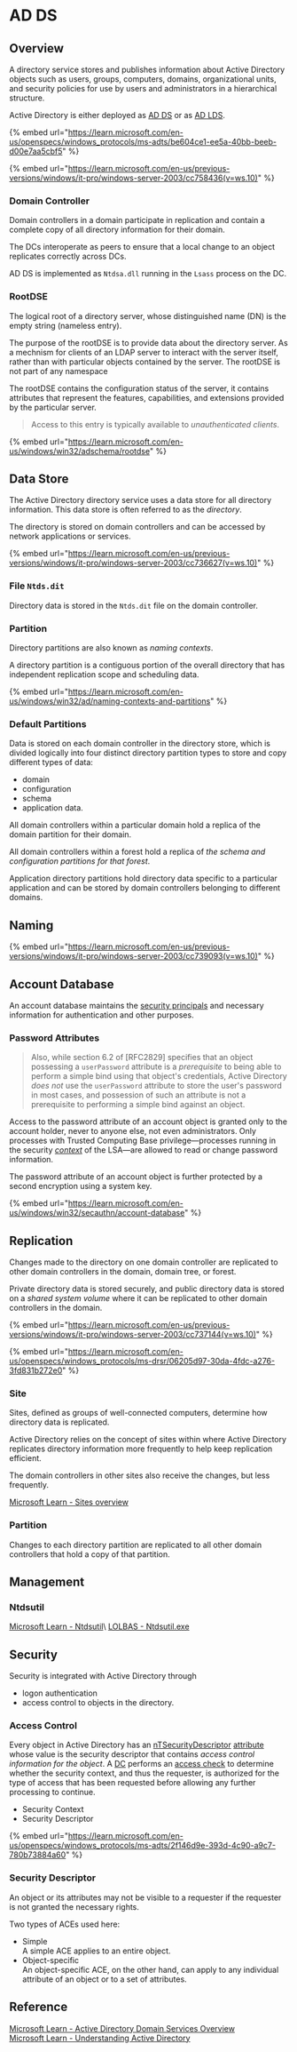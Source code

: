 # AD DS

## Overview

A directory service stores and publishes information about Active Directory objects such as users, groups, computers, domains, organizational units, and security policies for use by users and administrators in a hierarchical structure.

Active Directory is either deployed as [AD DS](https://learn.microsoft.com/en-us/openspecs/windows\_protocols/ms-adts/b645c125-a7da-4097-84a1-2fa7cea07714#gt\_2e72eeeb-aee9-4b0a-adc6-4476bacf5024) or as [AD LDS](https://learn.microsoft.com/en-us/openspecs/windows\_protocols/ms-adts/b645c125-a7da-4097-84a1-2fa7cea07714#gt\_afdbd6cd-9f55-4d2f-a98e-1207985534ab).

{% embed url="https://learn.microsoft.com/en-us/openspecs/windows_protocols/ms-adts/be604ce1-ee5a-40bb-beeb-d00e7aa5cbf5" %}

{% embed url="https://learn.microsoft.com/en-us/previous-versions/windows/it-pro/windows-server-2003/cc758436(v=ws.10)" %}

### Domain Controller

Domain controllers in a domain participate in replication and contain a complete copy of all directory information for their domain.

The DCs interoperate as peers to ensure that a local change to an object replicates correctly across DCs.

AD DS is implemented as `Ntdsa.dll` running in the `Lsass` process on the DC.

### RootDSE

The logical root of a directory server, whose distinguished name (DN) is the empty string (nameless entry).

The purpose of the rootDSE is to provide data about the directory server. As a mechnism for clients of an LDAP server to interact with the server itself, rather than with particular objects contained by the server. The rootDSE is not part of any namespace

The rootDSE contains the configuration status of the server, it contains attributes that represent the features, capabilities, and extensions provided by the particular server.

> Access to this entry is typically available to _unauthenticated clients_.

{% embed url="https://learn.microsoft.com/en-us/windows/win32/adschema/rootdse" %}

## Data Store

The Active Directory directory service uses a data store for all directory information. This data store is often referred to as the _directory_.

The directory is stored on domain controllers and can be accessed by network applications or services.

{% embed url="https://learn.microsoft.com/en-us/previous-versions/windows/it-pro/windows-server-2003/cc736627(v=ws.10)" %}

### File `Ntds.dit`

Directory data is stored in the `Ntds.dit` file on the domain controller.

### Partition

Directory partitions are also known as _naming contexts_.

A directory partition is a contiguous portion of the overall directory that has independent replication scope and scheduling data.

{% embed url="https://learn.microsoft.com/en-us/windows/win32/ad/naming-contexts-and-partitions" %}

### Default Partitions

Data is stored on each domain controller in the directory store, which is divided logically into four distinct directory partition types to store and copy different types of data:

* domain
* configuration
* schema
* application data.

All domain controllers within a particular domain hold a replica of the domain partition for their domain.

All domain controllers within a forest hold a replica of _the schema and configuration partitions for that forest_.

Application directory partitions hold directory data specific to a particular application and can be stored by domain controllers belonging to different domains.

## Naming

{% embed url="https://learn.microsoft.com/en-us/previous-versions/windows/it-pro/windows-server-2003/cc739093(v=ws.10)" %}

## Account Database

An account database maintains the [security principals](../../../auth/overview.md#security-principal) and necessary information for authentication and other purposes.

### Password Attributes

> Also, while section 6.2 of \[RFC2829] specifies that an object possessing a `userPassword` attribute is a _prerequisite_ to being able to perform a simple bind using that object's credentials, Active Directory _does not_ use the `userPassword` attribute to store the user's password in most cases, and possession of such an attribute is not a prerequisite to performing a simple bind against an object.

Access to the password attribute of an account object is granted only to the account holder, never to anyone else, not even administrators. Only processes with Trusted Computing Base privilege—processes running in the security [_context_](https://learn.microsoft.com/en-us/windows/desktop/SecGloss/c-gly) of the LSA—are allowed to read or change password information.

The password attribute of an account object is further protected by a second encryption using a system key.

{% embed url="https://learn.microsoft.com/en-us/windows/win32/secauthn/account-database" %}

## Replication

Changes made to the directory on one domain controller are replicated to other domain controllers in the domain, domain tree, or forest.

Private directory data is stored securely, and public directory data is stored on a _shared system volume_ where it can be replicated to other domain controllers in the domain.

{% embed url="https://learn.microsoft.com/en-us/previous-versions/windows/it-pro/windows-server-2003/cc737144(v=ws.10)" %}

{% embed url="https://learn.microsoft.com/en-us/openspecs/windows_protocols/ms-drsr/06205d97-30da-4fdc-a276-3fd831b272e0" %}

### Site

Sites, defined as groups of well-connected computers, determine how directory data is replicated.

Active Directory relies on the concept of sites within where Active Directory replicates directory information more frequently to help keep replication efficient.

The domain controllers in other sites also receive the changes, but less frequently.

[Microsoft Learn - Sites overview](https://learn.microsoft.com/en-us/previous-versions/windows/it-pro/windows-server-2003/cc782048\(v=ws.10\))

### Partition

Changes to each directory partition are replicated to all other domain controllers that hold a copy of that partition.

## Management

### Ntdsutil

[Microsoft Learn - Ntdsutil](https://learn.microsoft.com/en-us/previous-versions/orphan-topics/ws.10/cc755915\(v=ws.10\)?redirectedfrom=MSDN)\
[LOLBAS - Ntdsutil.exe](https://lolbas-project.github.io/lolbas/OtherMSBinaries/Ntdsutil/)

## Security

Security is integrated with Active Directory through

* logon authentication
* access control to objects in the directory.

### Access Control

Every object in Active Directory has an [nTSecurityDescriptor](https://learn.microsoft.com/en-us/openspecs/windows\_protocols/ms-ada3/b4a3c9be-5388-4e0d-9f5e-96d21a801a3f) [attribute](https://learn.microsoft.com/en-us/openspecs/windows\_protocols/ms-adts/b645c125-a7da-4097-84a1-2fa7cea07714#gt\_108a1419-49a9-4d19-b6ca-7206aa726b3f) whose value is the security descriptor that contains _access control information for the object_. A [DC](https://learn.microsoft.com/en-us/openspecs/windows\_protocols/ms-adts/b645c125-a7da-4097-84a1-2fa7cea07714#gt\_76a05049-3531-4abd-aec8-30e19954b4bd) performs an [access check](https://learn.microsoft.com/en-us/openspecs/windows\_protocols/ms-adts/b645c125-a7da-4097-84a1-2fa7cea07714#gt\_d7906f17-bb2c-4193-a3f0-848bcc351dec) to determine whether the security context, and thus the requester, is authorized for the type of access that has been requested before allowing any further processing to continue.

* Security Context
* Security Descriptor

{% embed url="https://learn.microsoft.com/en-us/openspecs/windows_protocols/ms-adts/2f146d9e-393d-4c90-a9c7-780b73884a60" %}

### Security Descriptor

An object or its attributes may not be visible to a requester if the requester is not granted the necessary rights.

Two types of ACEs used here:

* Simple\
  A simple ACE applies to an entire object.
* Object-specific\
  An object-specific ACE, on the other hand, can apply to any individual attribute of an object or to a set of attributes.

## Reference

[Microsoft Learn - Active Directory Domain Services Overview](https://learn.microsoft.com/en-us/windows-server/identity/ad-ds/get-started/virtual-dc/active-directory-domain-services-overview)\
[Microsoft Learn - Understanding Active Directory](https://learn.microsoft.com/en-us/previous-versions/windows/it-pro/windows-server-2003/cc781408\(v=ws.10\))
